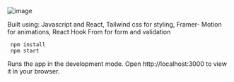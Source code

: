 ![image](https://user-images.githubusercontent.com/84506806/207717157-10978a43-471d-490a-82d9-a62af8f8fb94.png)


Built using:
     Javascript and React,
     Tailwind css for styling,
     Framer- Motion for animations,
     React Hook From for form and validation

     
     npm install
     npm start



Runs the app in the development mode.
Open http://localhost:3000 to view it in your browser.
